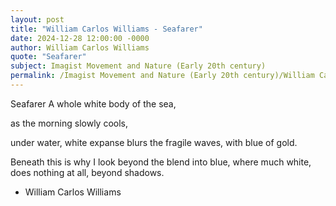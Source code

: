 ```yaml
---
layout: post
title: "William Carlos Williams - Seafarer"
date: 2024-12-28 12:00:00 -0000
author: William Carlos Williams
quote: "Seafarer"
subject: Imagist Movement and Nature (Early 20th century)
permalink: /Imagist Movement and Nature (Early 20th century)/William Carlos Williams/William Carlos Williams - Seafarer
---
```


Seafarer
A whole white
body of the sea,

as the morning
slowly cools,

under water,
white expanse
blurs the fragile waves,
with blue of gold.

Beneath this is why
I look beyond the blend 
into blue, where much white,
does nothing at all,
beyond shadows.


- William Carlos Williams
